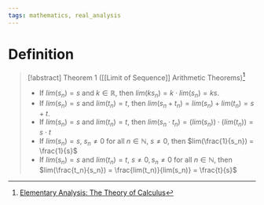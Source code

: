 ```yaml
---
tags: mathematics, real_analysis
---
```


# Definition

> [!abstract] Theorem 1 ([[Limit of Sequence]] Arithmetic Theorems)[^1]
> - If $lim(s_n) = s$ and $k \in \mathbb{R}$, then $lim(k s_n) = k \cdot lim(s_n) = ks$.
> - If $lim(s_n) = s$ and $lim(t_n) = t$, then $lim(s_n + t_n) = lim(s_n) + lim(t_n) = s + t$.
> - If $lim(s_n) = s$ and $lim(t_n) =  t$, then $lim(s_n \cdot t_n) = (lim(s_n)) \cdot (lim(t_n)) = s \cdot t$
> - If $lim(s_n) = s$, $s_n \neq 0$ for all $n \in \mathbb{N}$, $s \neq 0$, then $lim(\frac{1}{s_n}) = \frac{1}{s}$
> - If $lim(s_n) = s$ and $lim(t_n) = t$, $s \neq 0, s_n \neq 0$ for all $n \in \mathbb{N}$, then $lim(\frac{t_n}{s_n}) = \frac{lim(t_n)}{lim(s_n)} = \frac{t}{s}$

[^1]: [Elementary Analysis: The Theory of Calculus](zotero://open-pdf/library/items/GUY2WR3V?page=58)